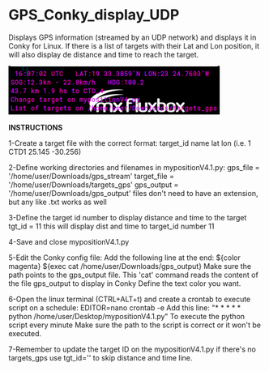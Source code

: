 # GPS_Conky_display_UDP

Displays GPS information (streamed by an UDP network) and displays it in Conky for Linux.
If there is a list of targets with their Lat and Lon position, it will also display de distance and time to reach the target.

![name-of-you-image](https://github.com/cjsaiz89/GPS_Conky_display/blob/main/Conky_gps_display.png)

**INSTRUCTIONS**

1-Create a target file with the correct format:
target_id name lat lon 
(i.e. 1 CTD1 25.145 -30.256)

2-Define working directories and filenames in mypositionV4.1.py:
gps_file = '/home/user/Downloads/gps_stream'
target_file = '/home/user/Downloads/targets_gps'
gps_output = '/home/user/Downloads/gps_output'
files don't need to have an extension, but any like .txt works as well

3-Define the target id number to display distance and time to the target
tgt_id = 11
this will display dist and time to target_id number 11

4-Save and close mypositionV4.1.py

5-Edit the Conky config file:
Add the following line at the end:
${color magenta} ${exec cat /home/user/Downloads/gps_output}
Make sure the path points to the gps_output file. This 'cat' command reads the content of the file gps_output to display in Conky
Define the text color you want.

6-Open the linux terminal (CTRL+ALT+t) and create a crontab to execute script on a schedule:
EDITOR=nano crontab -e
Add this line: 
"* * * * * python /home/user/Desktop/mypositionV4.1.py" 
To execute the python script every minute
Make sure the path to the script is correct or it won't be executed.

7-Remember to update the target ID on the mypositionV4.1.py
if there's no targets_gps use tgt_id='' to skip distance and time line.
